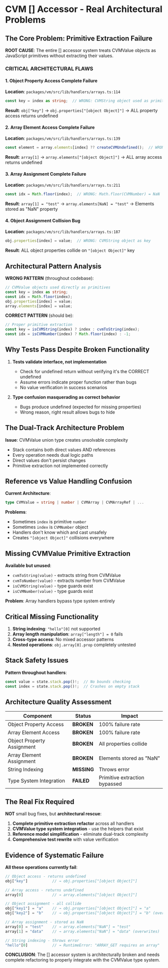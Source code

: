 # CVM [] Accessor - Real Architectural Problems

## The Core Problem: Primitive Extraction Failure

**ROOT CAUSE**: The entire [] accessor system treats CVMValue objects as JavaScript primitives without extracting their values.

### CRITICAL ARCHITECTURAL FLAWS

#### 1. Object Property Access Complete Failure
**Location**: `packages/vm/src/lib/handlers/arrays.ts:114`
```typescript
const key = index as string;  // WRONG: CVMString object used as primitive
```
**Result**: `obj["key"]` → `obj.properties["[object Object]"]` → ALL property access returns undefined

#### 2. Array Element Access Complete Failure  
**Location**: `packages/vm/src/lib/handlers/arrays.ts:139`
```typescript
const element = array.elements[index] ?? createCVMUndefined();  // WRONG: CVMNumber as index
```
**Result**: `array[1]` → `array.elements["[object Object]"]` → ALL array access returns undefined

#### 3. Array Assignment Complete Failure
**Location**: `packages/vm/src/lib/handlers/arrays.ts:211`
```typescript
const idx = Math.floor(index);  // WRONG: Math.floor(CVMNumber) = NaN
```
**Result**: `array[1] = "test"` → `array.elements[NaN] = "test"` → Elements stored as "NaN" property

#### 4. Object Assignment Collision Bug
**Location**: `packages/vm/src/lib/handlers/arrays.ts:187`
```typescript
obj.properties[index] = value;  // WRONG: CVMString object as key
```
**Result**: ALL object properties collide on `"[object Object]"` key

## Architectural Pattern Analysis

**WRONG PATTERN** (throughout codebase):
```typescript
// CVMValue objects used directly as primitives
const key = index as string;        
const idx = Math.floor(index);      
obj.properties[index] = value;
array.elements[index] = value;
```

**CORRECT PATTERN** (should be):
```typescript
// Proper primitive extraction
const key = isCVMString(index) ? index : cvmToString(index);
const idx = isCVMNumber(index) ? Math.floor(index) : -1;
```

## Why Tests Pass Despite Broken Functionality

1. **Tests validate interface, not implementation**
   - Check for undefined return without verifying it's the CORRECT undefined
   - Assume errors indicate proper function rather than bugs
   - No value verification in success scenarios

2. **Type confusion masquerading as correct behavior**
   - Bugs produce undefined (expected for missing properties)
   - Wrong reason, right result allows bugs to hide

## The Dual-Track Architecture Problem

**Issue**: CVMValue union type creates unsolvable complexity
- Stack contains both direct values AND references
- Every operation needs dual logic paths
- Direct values don't persist changes
- Primitive extraction not implemented correctly

## Reference vs Value Handling Confusion

**Current Architecture**:
```typescript
type CVMValue = string | number | CVMArray | CVMArrayRef | ...
```

**Problems**:
- Sometimes `index` is primitive `number` 
- Sometimes `index` is `CVMNumber` object
- Handlers don't know which and cast unsafely
- Creates `"[object Object]"` collisions everywhere

## Missing CVMValue Primitive Extraction

**Available but unused**:
- `cvmToString(value)` - extracts string from CVMValue
- `cvmToNumber(value)` - extracts number from CVMValue  
- `isCVMString(value)` - type guards exist
- `isCVMNumber(value)` - type guards exist

**Problem**: Array handlers bypass type system entirely

## Critical Missing Functionality

1. **String indexing**: `"hello"[0]` not supported
2. **Array length manipulation**: `array["length"] = 0` fails
3. **Cross-type access**: No mixed accessor patterns
4. **Nested operations**: `obj.array[0].prop` completely untested

## Stack Safety Issues

**Pattern throughout handlers**:
```typescript
const value = state.stack.pop()!;  // No bounds checking
const index = state.stack.pop()!;  // Crashes on empty stack
```

## Architecture Quality Assessment

| Component | Status | Impact |
|-----------|--------|---------|
| Object Property Access | **BROKEN** | 100% failure rate |
| Array Element Access | **BROKEN** | 100% failure rate |
| Object Property Assignment | **BROKEN** | All properties collide |
| Array Element Assignment | **BROKEN** | Elements stored as "NaN" |
| String Indexing | **MISSING** | Throws error |
| Type System Integration | **FAILED** | Primitive extraction bypassed |

## The Real Fix Required

**NOT** small bug fixes, but **architectural rescue**:

1. **Complete primitive extraction refactor** across all handlers
2. **CVMValue type system integration** - use the helpers that exist  
3. **Reference model simplification** - eliminate dual-track complexity
4. **Comprehensive test rewrite** with value verification

## Evidence of Systematic Failure

**All these operations currently fail**:
```typescript
// Object access - returns undefined
obj["key"]           // → obj.properties["[object Object]"]

// Array access - returns undefined  
array[0]             // → array.elements["[object Object]"]

// Object assignment - all collide
obj["key1"] = "a"    // → obj.properties["[object Object]"] = "a"  
obj["key2"] = "b"    // → obj.properties["[object Object]"] = "b" (overwrites)

// Array assignment - stored as NaN
array[0] = "test"    // → array.elements["NaN"] = "test"
array[1] = "data"    // → array.elements["NaN"] = "data" (overwrites)

// String indexing - throws error
"hello"[0]           // → RuntimeError: "ARRAY_GET requires an array"
```

**CONCLUSION**: The [] accessor system is architecturally broken and needs complete refactoring to properly integrate with the CVMValue type system.